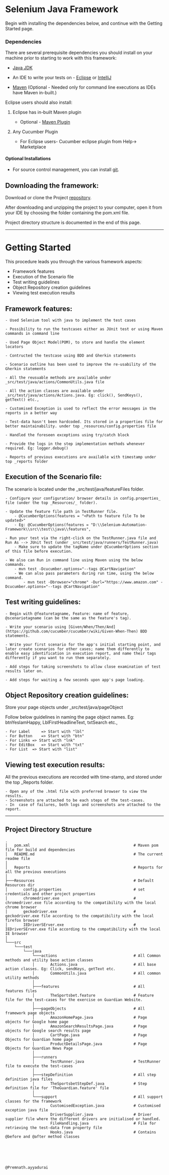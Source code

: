 
# Selenium Java Framework

Begin with installing the dependencies below, and continue with the Getting Started page.

### Dependencies
There are several prerequisite dependencies you should install on your machine prior to starting to work with this framework:

* [Java JDK](https://www.oracle.com/be/java/technologies/javase/jdk11-archive-downloads.html)

* An IDE to write your tests on - [Eclipse](https://www.eclipse.org/downloads/packages/release/2023-03/r/eclipse-ide-java-developersr) or [IntelliJ](https://www.jetbrains.com/idea/download/#section=windows)

* [Maven](https://maven.apache.org/) (Optional - Needed only for command line executions as IDEs have Maven in-built.)

Eclipse users should also install:

1. Eclipse has in-built Maven plugin 
    - Optional - [Maven Plugin](http://marketplace.eclipse.org/content/m2e-connector-maven-dependency-plugin)

3. Any Cucumber Plugin
	- For Eclipse users- Cucumber eclipse plugin from Help-> Marketplace

#### Optional Installations
* For source control management, you can install [git](https://git-scm.com/downloads).


## Downloading the framework:

Download or clone the Project [repository](https://github.com/Premnathchn/TheAmazon-Selenium-Project.git).

After downloading and unzipping the project to your computer, open it from your IDE by choosing the folder containing the pom.xml file.

Project directory structure is documented in the end of this page.

**********************
# Getting Started

This procedure leads you through the various framework aspects:

* Framework features
* Execution of the Scenario file
* Test writing guidelines
* Object Repository creation guidelines
* Viewing test execution results

##  Framework features:

	- Used Selenium tool with java to implement the test cases
	
	- Possibility to run the testcases either as JUnit test or using Maven commands in command line
	
	- Used Page Object Model(POM), to store and handle the element locators
	
	- Contructed the testcase using BDD and Gherkin statements
	
	- Scenario outline has been used to improve the re-usability of the Gherkin statements
	
	- All the reusuable methods are available under _src/test/java/actions/CommonUtils.java file
	
	- All the action classes are available under _src/test/java/actions/Actions.java. Eg: click(), SendKeys(), getText() etc.,
	
	- Customised Exception is used to reflect the error messages in the reports in a better way
	
	- Test-data hasn't been hardcoded. Its stored in a properties file for better maintainability. under top _resources/config.properties file
	
	- Handled the foreseen exceptions using try/catch block
	
	- Provide the logs in the step implementation methods whenever required. Eg: logger.debug()
	
	- Reports of previous executions are available with timestamp under top _reports folder
	
	

##  Execution of the Scenario file:

The scenario is located under the _src/test/java/featureFiles folder.

	- Configure your configuration/ browser details in config.properties_ file (under the top _Resources/_ folder).
	
	- Update the feature file path in TestRunner file.
		- @CucumberOptions(features = "<Path to feature file To be updated>"
		- Eg: @CucumberOptions(features = "D:\\Selenium-Automation-Framework\\src\\test\\java\\features",
	
	- Run your test via the right-click on the TestRunner.java file and Run As --> JUnit Test (under _src/test/java/runners/TestRunner.java)
		- Make sure to update the tagName under @CucumberOptions section of this file before execution.
		
	- We also can Run in command line using Maven using the below commands.
		- mvn test -Dcucumber.options="--tags @CartNavigation"
		- We can also pass parameters during run time, using the below command.
			- mvn test -Dbrowser="chrome" -Durl="https://www.amazon.com" -Dcucumber.options="--tags @CartNavigation"


##  Test writing guidelines:

	- Begin with @featuretagname, Feature: name of feature, @scenariotagname (can be the same as the feature's tag).
	
	- Write your scenario using [Given/When/Then/And](https://github.com/cucumber/cucumber/wiki/Given-When-Then) BDD statements.
	
	- Write your first scenario for the app's initial starting point, and later create scenarios for other cases; name them differently to enable easy identification in execution report, and name their tags differently if you want to run them separately.
	
	- Add steps for taking screenshots to allow close examination of test results later on.
	
	- Add steps for waiting a few seconds upon app's page loading.



## Object Repository creation guidelines:

Store your page objects under _src/test/java/pageObject

Follow below guidelines in naming the page object names.
	Eg: btnYesIamHappy, LblFirstHeadlineText, txtSearch etc.,

	- For Label 	=> Start with "lbl"
	- For Button 	=> Start with "btn"
	- For Links	=> Start with "lnk"
	- For EditBox	=> Start with "txt"
	- For List	=> Start with "list"



## Viewing test execution results:

All the previous executions are recorded with time-stamp, and stored under the top _Reports folder.

	- Open any of the .html file with preferred browser to view the results.
	- Screenshots are attached to be each steps of the test-cases.
	- In  case of failures, both logs and screenshots are attached to the report.


**********************

## Project Directory Structure
```
.
│   pom.xml                                              # Maven pom file for build and dependencies  
│   README.md                                            # The current readme file  
│
│   Reports                                              # Reports for all the previous executions
│  
├───Resources                                            # Default Resources dir
│       config.properties                                # set credentials and other project properties
│       chromedriver.exe                                 # chromedriver.exe file according to the compatibility with the local chrome browser
│       geckodriver.exe                                  # geckodriver.exe file according to the compatibility with the local firefox browser
│       IEDriverSErver.exe                               # IEDriverSErver.exe file according to the compatibility with the local IE browser	  
│  
└───src												   		
    └───test  
        └───java                                          
            └───actions                                  # All Common methods and utility base action classes
        	│	    Actions.java                         # All base action classes. Eg: Click, sendKeys, getText etc.
        	│	    CommonUtils.java                     # All common utility methods
        	│
        	├───features                                 # All features files
        	│	    TheSportsbet.feature                 # Feature file for the test-cases for the exercise on Guardian Website.
        	│
        	├───pageObjects                              # All framework page objects
        	│	    AmazonHomePage.java                  # Page objects for Google home page
        	│	    AmazonSearchResultsPage.java         # Page objects for Google search results page
        	│	    CartPage.java                        # Page Objects for Guardian home page
        	│	    ProductDetailsPage.java              # Page Objects for Guardian News Page
        	│		
        	├───runners                                  
        	│	    TestRunner.java                      # TestRunner file to execute the test-cases
        	│		
        	├───stepDefinition                           # All step definition java files
        	│	    TheSportsbetStepDef.java             # Step definition file for 'TheGuardian.feature' file
        	│				
        	└───support                                  # All support classes for the framework
        			CustomisedException.java             # Customised exception java file
        			DriverSupplier.java                  # Driver supplier file where the different drivers are initialised or handled.
        			FileHandling.java                    # File for retrieving the test-data from property file
        			Hooks.java                           # Contains @before and @after method classes
        	 





@Premnath.ayyadurai
``` 